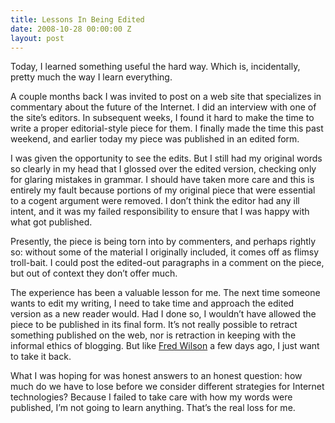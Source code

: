 ```yaml
---
title: Lessons In Being Edited
date: 2008-10-28 00:00:00 Z
layout: post
---
```


Today, I learned something useful the hard way. Which is, incidentally, pretty much the way I learn everything.

A couple months back I was invited to post on a web site that specializes in commentary about the future of the Internet. I did an interview with one of the site’s editors. In subsequent weeks, I found it hard to make the time to write a proper editorial-style piece for them. I finally made the time this past weekend, and earlier today my piece was published in an edited form.

I was given the opportunity to see the edits. But I still had my original words so clearly in my head that I glossed over the edited version, checking only for glaring mistakes in grammar. I should have taken more care and this is entirely my fault because portions of my original piece that were essential to a cogent argument were removed. I don’t think the editor had any ill intent, and it was my failed responsibility to ensure that I was happy with what got published.

Presently, the piece is being torn into by commenters, and perhaps rightly so: without some of the material I originally included, it comes off as flimsy troll-bait. I could post the edited-out paragraphs in a comment on the piece, but out of context they don’t offer much.

The experience has been a valuable lesson for me. The next time someone wants to edit my writing, I need to take time and approach the edited version as a new reader would. Had I done so, I wouldn’t have allowed the piece to be published in its final form. It’s not really possible to retract something published on the web, nor is retraction in keeping with the informal ethics of blogging. But like [Fred Wilson](http://www.avc.com/a_vc/2008/10/the-stupidest-q.html) a few days ago, I just want to take it back.

What I was hoping for was honest answers to an honest question: how much do we have to lose before we consider different strategies for Internet technologies? Because I failed to take care with how my words were published, I’m not going to learn anything. That’s the real loss for me.
